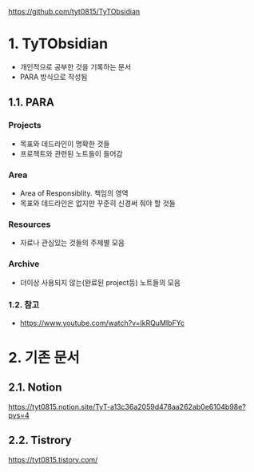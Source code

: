 https://github.com/tyt0815/TyTObsidian
# 1. TyTObsidian
- 개인적으로 공부한 것을 기록하는 문서
- PARA 방식으로 작성됨

## 1.1. PARA
### Projects
- 목표와 데드라인이 명확한 것들
- 프로젝트와 관련된 노트들이 들어감
### Area
- Area of Responsiblity. 책임의 영역
- 목표와 데드라인은 없지만 꾸준히 신경써 줘야 할 것들
### Resources
- 자료나 관심있는 것들의 주제별 모음
### Archive
- 더이상 사용되지 않는(완료된 project등) 노트들의 모음

### 1.2. 참고
- https://www.youtube.com/watch?v=lkRQuMIbFYc

# 2. 기존 문서
## 2.1. Notion
https://tyt0815.notion.site/TyT-a13c36a2059d478aa262ab0e6104b98e?pvs=4
## 2.2. Tistrory
https://tyt0815.tistory.com/

